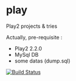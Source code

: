 play
====

Play2 projects &amp; tries

Actually, pre-requisite :
- Play2 2.2.0
- MySql DB
- some datas (dump.sql)


[![Build Status](https://travis-ci.org/gbougeard/play-fam.png?branch=master)](https://travis-ci.org/gbougeard/play-fam)

